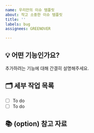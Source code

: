 ```yaml
---
name: 우리만의 이슈 템플릿
about: 작고 소중한 이슈 템플릿
title: ''
labels: bug
assignees: GREENOVER

---
```


## 💡 어떤 기능인가요?
추가하려는 기능에 대해 간결히 설명해주세요.

## 🗂️ 세부 작업 목록
- [ ] To do 
- [ ] To do

## 📚 (option) 참고 자료
